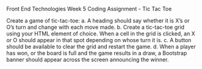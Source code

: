 Front End Technologies Week 5 Coding Assignment - Tic Tac Toe

Create a game of tic-tac-toe:
    a.	A heading should say whether it is X’s or O’s turn and change with each move made.
    b.	Create a tic-tac-toe grid using your HTML element of choice. When a cell in the grid is clicked, an X or O should appear in that spot depending on whose turn it is.
    c.	A button should be available to clear the grid and restart the game.
    d.	When a player has won, or the board is full and the game results in a draw, a Bootstrap banner should appear across the screen announcing the winner.
